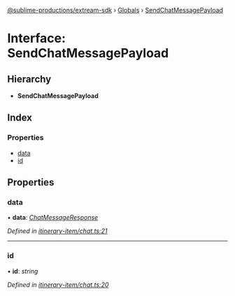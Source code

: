 [@sublime-productions/extream-sdk](../README.md) › [Globals](../globals.md) › [SendChatMessagePayload](sendchatmessagepayload.md)

# Interface: SendChatMessagePayload

## Hierarchy

* **SendChatMessagePayload**

## Index

### Properties

* [data](sendchatmessagepayload.md#data)
* [id](sendchatmessagepayload.md#id)

## Properties

###  data

• **data**: *[ChatMessageResponse](chatmessageresponse.md)*

*Defined in [itinerary-item/chat.ts:21](https://github.com/Extream-SaaS/ex-sdk/blob/38e00dd/src/itinerary-item/chat.ts#L21)*

___

###  id

• **id**: *string*

*Defined in [itinerary-item/chat.ts:20](https://github.com/Extream-SaaS/ex-sdk/blob/38e00dd/src/itinerary-item/chat.ts#L20)*
